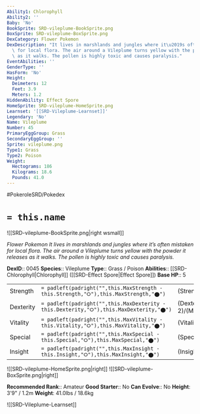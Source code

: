 ```yaml
---
Ability1: Chlorophyll
Ability2: ''
Baby: 'No'
BookSprite: SRD-vileplume-BookSprite.png
BoxSprite: SRD-vileplume-BoxSprite.png
DexCategory: Flower Pokemon
DexDescription: "It lives in marshlands and jungles where it\u2019s often mistaken\
  \ for local flora. The air around a Vileplume turns yellow with the powder it releases\
  \ as it walks. The pollen is highly toxic and causes paralysis."
EventAbilities: ''
GenderType: ''
HasForm: 'No'
Height:
  Deimeters: 12
  Feet: 3.9
  Meters: 1.2
HiddenAbility: Effect Spore
HomeSprite: SRD-vileplume-HomeSprite.png
Learnset: '[[SRD-Vileplume-Learnset]]'
Legendary: 'No'
Name: Vileplume
Number: 45
PrimaryEggGroup: Grass
SecondaryEggGroup: ''
Sprite: vileplume.png
Type1: Grass
Type2: Poison
Weight:
  Hectograms: 186
  Kilograms: 18.6
  Pounds: 41.0
---
```


#PokeroleSRD/Pokedex

# `= this.name`

![[SRD-vileplume-BookSprite.png|right wsmall]]

*Flower Pokemon*
*It lives in marshlands and jungles where it’s often mistaken for local flora. The air around a Vileplume turns yellow with the powder it releases as it walks. The pollen is highly toxic and causes paralysis.*

**DexID**:: 0045
**Species**:: Vileplume
**Type**:: Grass / Poison
**Abilities**:: [[SRD-Chlorophyll|Chlorophyll]] ([[SRD-Effect Spore|Effect Spore]])
**Base HP**:: 5

|           |                                                                                        |                                          |
| --------- | -------------------------------------------------------------------------------------- | ---------------------------------------- |
| Strength  | `= padleft(padright("",this.MaxStrength - this.Strength,"⭘"),this.MaxStrength,"⬤")`    | (Strength::2)/(MaxStrength::5)   |
| Dexterity | `= padleft(padright("",this.MaxDexterity - this.Dexterity,"⭘"),this.MaxDexterity,"⬤")` | (Dexterity:: 2)/(MaxDexterity::4) |
| Vitality  | `= padleft(padright("",this.MaxVitality - this.Vitality,"⭘"),this.MaxVitality,"⬤")`    | (Vitality::2)/(MaxVitality::5)   |
| Special   | `= padleft(padright("",this.MaxSpecial - this.Special,"⭘"),this.MaxSpecial,"⬤")`       | (Special::3)/(MaxSpecial::6)     |
| Insight   | `= padleft(padright("",this.MaxInsight - this.Insight,"⭘"),this.MaxInsight,"⬤")`       | (Insight::2)/(MaxInsight::5)     |

![[SRD-vileplume-HomeSprite.png|right]]
![[SRD-vileplume-BoxSprite.png|right]]

**Recommended Rank**:: Amateur
**Good Starter**:: No
**Can Evolve**:: No
**Height**: 3'9" / 1.2m
**Weight**: 41.0lbs / 18.6kg

![[SRD-Vileplume-Learnset]]